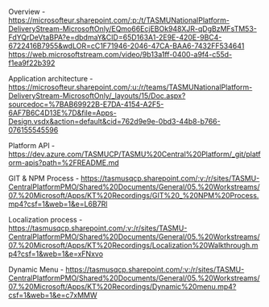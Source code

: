 Overview - https://microsofteur.sharepoint.com/:p:/t/TASMUNationalPlatform-DeliveryStream-MicrosoftOnly/EQmo66EcjEBOk948XJR-qDgBzMFsTM53-FdYQrDeVtaBPA?e=dbdmaY&CID=65D163A1-2E9E-420E-9BC4-6722416B7955&wdLOR=cC1F71946-2046-47CA-BAA6-7432FF534641
https://web.microsoftstream.com/video/9b13a1ff-0400-a9f4-c55d-f1ea9f22b392

Application architecture - https://microsofteur.sharepoint.com/:u:/r/teams/TASMUNationalPlatform-DeliveryStream-MicrosoftOnly/_layouts/15/Doc.aspx?sourcedoc=%7BAB69922B-E7DA-4154-A2F5-6AF7B6C4D13E%7D&file=Apps-Design.vsdx&action=default&cid=762d9e9e-0bd3-44b8-b766-076155545596

Platform API - https://dev.azure.com/TASMUCP/TASMU%20Central%20Platform/_git/platform-apis?path=%2FREADME.md

GIT & NPM Process -  https://tasmusqcp.sharepoint.com/:v:/r/sites/TASMU-CentralPlatformPMO/Shared%20Documents/General/05.%20Workstreams/07.%20Microsoft/Apps/KT%20Recordings/GIT%20_%20NPM%20Process.mp4?csf=1&web=1&e=L6B7Rl

Localization process - https://tasmusqcp.sharepoint.com/:v:/r/sites/TASMU-CentralPlatformPMO/Shared%20Documents/General/05.%20Workstreams/07.%20Microsoft/Apps/KT%20Recordings/Localization%20Walkthrough.mp4?csf=1&web=1&e=xFNxvo

Dynamic Menu - https://tasmusqcp.sharepoint.com/:v:/r/sites/TASMU-CentralPlatformPMO/Shared%20Documents/General/05.%20Workstreams/07.%20Microsoft/Apps/KT%20Recordings/Dynamic%20menu.mp4?csf=1&web=1&e=c7xMMW